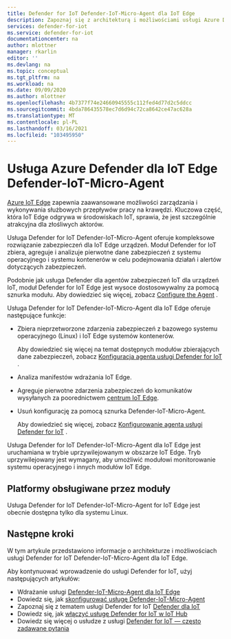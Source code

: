 ```yaml
---
title: Defender for IoT Defender-IoT-Micro-Agent dla IoT Edge
description: Zapoznaj się z architekturą i możliwościami usługi Azure Defender for IoT Defender-IoT-Micro-Agent dla IoT Edge.
services: defender-for-iot
ms.service: defender-for-iot
documentationcenter: na
author: mlottner
manager: rkarlin
editor: ''
ms.devlang: na
ms.topic: conceptual
ms.tgt_pltfrm: na
ms.workload: na
ms.date: 09/09/2020
ms.author: mlottner
ms.openlocfilehash: 4b7377f74e24660945555c112fed4d77d2c5ddcc
ms.sourcegitcommit: 4bda786435578ec7d6d94c72ca8642ce47ac628a
ms.translationtype: MT
ms.contentlocale: pl-PL
ms.lasthandoff: 03/16/2021
ms.locfileid: "103495950"
---
```

# <a name="azure-defender-for-iot-edge-defender-iot-micro-agent"></a>Usługa Azure Defender dla IoT Edge Defender-IoT-Micro-Agent

[Azure IoT Edge](../iot-edge/index.yml) zapewnia zaawansowane możliwości zarządzania i wykonywania służbowych przepływów pracy na krawędzi.
Kluczowa część, która IoT Edge odgrywa w środowiskach IoT, sprawia, że jest szczególnie atrakcyjna dla złośliwych aktorów.

Usługa Defender for IoT Defender-IoT-Micro-Agent oferuje kompleksowe rozwiązanie zabezpieczeń dla IoT Edge urządzeń.
Moduł Defender for IoT zbiera, agreguje i analizuje pierwotne dane zabezpieczeń z systemu operacyjnego i systemu kontenerów w celu podejmowania działań i alertów dotyczących zabezpieczeń.

Podobnie jak usługa Defender dla agentów zabezpieczeń IoT dla urządzeń IoT, moduł Defender for IoT Edge jest wysoce dostosowywalny za pomocą sznurka modułu.
Aby dowiedzieć się więcej, zobacz [Configure the Agent](how-to-agent-configuration.md) .

Usługa Defender for IoT Defender-IoT-Micro-Agent dla IoT Edge oferuje następujące funkcje:

- Zbiera nieprzetworzone zdarzenia zabezpieczeń z bazowego systemu operacyjnego (Linux) i IoT Edge systemów kontenerów.

  Aby dowiedzieć się więcej na temat dostępnych modułów zbierających dane zabezpieczeń, zobacz [Konfiguracja agenta usługi Defender for IoT](how-to-agent-configuration.md) .

- Analiza manifestów wdrażania IoT Edge.

- Agreguje pierwotne zdarzenia zabezpieczeń do komunikatów wysyłanych za poorednictwem [centrum IoT Edge](../iot-edge/iot-edge-runtime.md#iot-edge-hub).

- Usuń konfigurację za pomocą sznurka Defender-IoT-Micro-Agent.

  Aby dowiedzieć się więcej, zobacz [Konfigurowanie agenta usługi Defender for IoT](how-to-agent-configuration.md) .

Usługa Defender for IoT Defender-IoT-Micro-Agent dla IoT Edge jest uruchamiana w trybie uprzywilejowanym w obszarze IoT Edge.
Tryb uprzywilejowany jest wymagany, aby umożliwić modułowi monitorowanie systemu operacyjnego i innych modułów IoT Edge.

## <a name="module-supported-platforms"></a>Platformy obsługiwane przez moduły

Usługa Defender for IoT Defender-IoT-Micro-Agent for IoT Edge jest obecnie dostępna tylko dla systemu Linux.

## <a name="next-steps"></a>Następne kroki

W tym artykule przedstawiono informacje o architekturze i możliwościach usługi Defender for IoT Defender-IoT-Micro-Agent dla IoT Edge.

Aby kontynuować wprowadzenie do usługi Defender for IoT, użyj następujących artykułów:

- Wdrażanie usługi [Defender-IoT-Micro-Agent dla IoT Edge](how-to-deploy-edge.md)
- Dowiedz się, jak [skonfigurować usługę Defender-IoT-Micro-Agent](how-to-agent-configuration.md)
- Zapoznaj się z tematem usługi Defender for IoT [Defender dla IoT](resources-manage-proprietary-protocols.md)
- Dowiedz się, jak [włączyć usługę Defender for IoT w IoT Hub](quickstart-onboard-iot-hub.md)
- Dowiedz się więcej o usłudze z usługi [Defender for IoT — często zadawane pytania](resources-frequently-asked-questions.md)